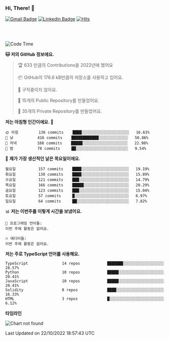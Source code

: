 ### Hi, There! 👋


[![Gmail Badge](https://img.shields.io/badge/-725psh@gmail.com-c14438?style=flat&logo=Gmail&logoColor=white&link=mailto:725psh@gmail.com)](mailto:725psh@gmail.com) 
[![Linkedin Badge](https://img.shields.io/badge/-soohanpark-0072b1?style=flat&logo=Linkedin&logoColor=white&link=https://www.linkedin.com/in/soohanpark/)](https://www.linkedin.com/in/soohanpark/) 
[![Hits](https://hits.seeyoufarm.com/api/count/incr/badge.svg?url=https%3A%2F%2Fgithub.com%2FSoohan-Park&count_bg=%23000000&title_bg=%23828282&icon=gradle.svg&icon_color=%23FFFFFF&title=Visited&edge_flat=false)](https://hits.seeyoufarm.com)  

<br />
<br />

<!--START_SECTION:waka-->
![Code Time](http://img.shields.io/badge/Code%20Time-294%20hrs%2048%20mins-blue)

**🐱 저의 GitHub 정보에요.** 

> 🏆 633 만큼의 Contributions을 2022년에 했어요
 > 
> 📦 GitHub의 176.6 kB만큼의 저장소를 사용하고 있어요. 
 > 
> 🚫 구직중이지 않아요.
 > 
> 📜 15개의 Public Repository를 만들었어요. 
 > 
> 🔑 35개의 Private Repository를 만들었어요.  
 > 
**저는 아침형 인간이에요. 🐤** 

```text
🌞 아침         136 commits    ████░░░░░░░░░░░░░░░░░░░░░   16.63% 
🌆 낮　         416 commits    ████████████░░░░░░░░░░░░░   50.86% 
🌃 저녁         188 commits    █████░░░░░░░░░░░░░░░░░░░░   22.98% 
🌙 밤　         78 commits     ██░░░░░░░░░░░░░░░░░░░░░░░   9.54%

```
📅 **제가 가장 생산적인 날은 목요일이에요.** 

```text
월요일          157 commits    ████░░░░░░░░░░░░░░░░░░░░░   19.19% 
화요일          130 commits    ████░░░░░░░░░░░░░░░░░░░░░   15.89% 
수요일          121 commits    ███░░░░░░░░░░░░░░░░░░░░░░   14.79% 
목요일          166 commits    █████░░░░░░░░░░░░░░░░░░░░   20.29% 
금요일          123 commits    ███░░░░░░░░░░░░░░░░░░░░░░   15.04% 
토요일          57 commits     █░░░░░░░░░░░░░░░░░░░░░░░░   6.97% 
일요일          64 commits     ██░░░░░░░░░░░░░░░░░░░░░░░   7.82%

```


📊 **저는 이번주를 이렇게 시간을 보냈어요.** 

```text
💬 프로그래밍 언어들: 
이번 주에 활동은 없어요.

🔥 에디터들: 
이번 주에 활동은 없어요.

```

**저는 주로 TypeScript 언어를 사용해요.** 

```text
TypeScript               14 repos            ███████░░░░░░░░░░░░░░░░░░   28.57% 
Python                   10 repos            █████░░░░░░░░░░░░░░░░░░░░   20.41% 
JavaScript               10 repos            █████░░░░░░░░░░░░░░░░░░░░   20.41% 
Solidity                 8 repos             ████░░░░░░░░░░░░░░░░░░░░░   16.33% 
HTML                     3 repos             █░░░░░░░░░░░░░░░░░░░░░░░░   6.12%

```


**타임라인**

![Chart not found](https://raw.githubusercontent.com/Soohan-Park/Soohan-Park/master/charts/bar_graph.png) 


 Last Updated on 22/10/2022 18:57:43 UTC
<!--END_SECTION:waka-->
